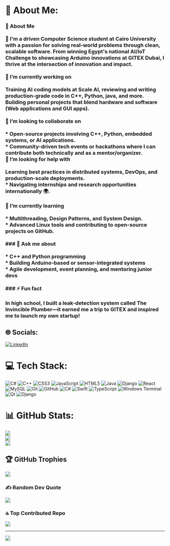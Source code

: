 # 💫 About Me:
### 👋 About Me<br><br>🚀 I'm a driven Computer Science student at Cairo University with a passion for solving real-world problems through clean, scalable software. From winning Egypt's national AI/IoT Challenge to showcasing Arduino innovations at GITEX Dubai, I thrive at the intersection of innovation and impact.<br><br>🔭 I’m currently working on<br><br>Training AI coding models at **Scale AI**, reviewing and writing production-grade code in C++, Python, java, and more.<br>Building personal projects that blend hardware and software (Web applications and GUI apps).<br><br>👯 I’m looking to collaborate on<br><br>* Open-source projects involving **C++**, **Python**, **embedded systems**, or **AI applications**.<br>* Community-driven tech events or hackathons where I can contribute both technically and as a mentor/organizer.<br>🤝 I’m looking for help with<br><br> Learning best practices in **distributed systems**, **DevOps**, and **production-scale deployments**.<br>* Navigating internships and research opportunities internationally 🌍.<br><br>🌱 I’m currently learning<br><br>* **Multithreading**, **Design Patterns**, and **System Design**.<br>* **Advanced Linux tools** and contributing to open-source projects on GitHub.<br><br>### 💬 Ask me about<br><br>* C++ and Python programming<br>* Building Arduino-based or sensor-integrated systems<br>* Agile development, event planning, and mentoring junior devs<br><br>### ⚡ Fun fact<br><br>In high school, I built a leak-detection system called **The Invincible Plumber**—it earned me a trip to GITEX and inspired me to launch my own startup!


## 🌐 Socials:
[![LinkedIn](https://img.shields.io/badge/LinkedIn-%230077B5.svg?logo=linkedin&logoColor=white)](https://linkedin.com/in/www.linkedin.com/in/mohamedsalim7) 

# 💻 Tech Stack:
![C#](https://img.shields.io/badge/c%23-%23239120.svg?style=for-the-badge&logo=csharp&logoColor=white) ![C++](https://img.shields.io/badge/c++-%2300599C.svg?style=for-the-badge&logo=c%2B%2B&logoColor=white) ![CSS3](https://img.shields.io/badge/css3-%231572B6.svg?style=for-the-badge&logo=css3&logoColor=white) ![JavaScript](https://img.shields.io/badge/javascript-%23323330.svg?style=for-the-badge&logo=javascript&logoColor=%23F7DF1E) ![HTML5](https://img.shields.io/badge/html5-%23E34F26.svg?style=for-the-badge&logo=html5&logoColor=white) ![Java](https://img.shields.io/badge/java-%23ED8B00.svg?style=for-the-badge&logo=openjdk&logoColor=white) ![Django](https://img.shields.io/badge/django-%23092E20.svg?style=for-the-badge&logo=django&logoColor=white) ![React](https://img.shields.io/badge/react-%2320232a.svg?style=for-the-badge&logo=react&logoColor=%2361DAFB) ![MySQL](https://img.shields.io/badge/mysql-4479A1.svg?style=for-the-badge&logo=mysql&logoColor=white) ![Git](https://img.shields.io/badge/git-%23F05033.svg?style=for-the-badge&logo=git&logoColor=white) ![GitHub](https://img.shields.io/badge/github-%23121011.svg?style=for-the-badge&logo=github&logoColor=white) ![C#](https://img.shields.io/badge/c%23-%23239120.svg?style=for-the-badge&logo=csharp&logoColor=white) ![Swift](https://img.shields.io/badge/swift-F54A2A?style=for-the-badge&logo=swift&logoColor=white) ![TypeScript](https://img.shields.io/badge/typescript-%23007ACC.svg?style=for-the-badge&logo=typescript&logoColor=white) ![Windows Terminal](https://img.shields.io/badge/Windows%20Terminal-%234D4D4D.svg?style=for-the-badge&logo=windows-terminal&logoColor=white) ![Qt](https://img.shields.io/badge/Qt-%23217346.svg?style=for-the-badge&logo=Qt&logoColor=white) ![Django](https://img.shields.io/badge/django-%23092E20.svg?style=for-the-badge&logo=django&logoColor=white)
# 📊 GitHub Stats:
![](https://github-readme-stats.vercel.app/api?username=Welly0007&theme=radical&hide_border=true&include_all_commits=false&count_private=true)<br/>
![](https://nirzak-streak-stats.vercel.app/?user=Welly0007&theme=radical&hide_border=true)<br/>
![](https://github-readme-stats.vercel.app/api/top-langs/?username=Welly0007&theme=radical&hide_border=true&include_all_commits=false&count_private=true&layout=compact)

## 🏆 GitHub Trophies
![](https://github-profile-trophy.vercel.app/?username=Welly0007&theme=radical&no-frame=true&no-bg=false&margin-w=4)

### ✍️ Random Dev Quote
![](https://quotes-github-readme.vercel.app/api?type=horizontal&theme=radical)

### 🔝 Top Contributed Repo
![](https://github-contributor-stats.vercel.app/api?username=Welly0007&limit=5&theme=dark&combine_all_yearly_contributions=true)

---
[![](https://visitcount.itsvg.in/api?id=Welly0007&icon=0&color=0)](https://visitcount.itsvg.in)

<!-- Proudly created with GPRM ( https://gprm.itsvg.in ) -->
